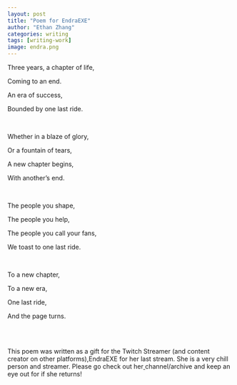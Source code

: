 ```yaml
---
layout: post
title: "Poem for EndraEXE"
author: "Ethan Zhang"
categories: writing
tags: [writing-work]
image: endra.png
---
```


<html>
  <head>
   <title>One Last Ride</title>
  </head>
  <body>
  <p>Three years, a chapter of life,</p>
 <p>Coming to an end.</p>
 <p>An era of success,</p>
 <p>Bounded by one last ride.</p>
<br>
 <p>Whether in a blaze of glory,</p>
 <p>Or a fountain of tears,</p>
 <p>A new chapter begins,</p>
 <p>With another’s end.</p>
<br>
 <p>The people you shape,</p>
 <p>The people you help,</p>
 <p>The people you call your fans,</p>
 <p>We toast to one last ride.</p>
</br>
 <p>To a new chapter,</p>
 <p>To a new era,</p>
 <p>One last ride,</p>
 <p>And the page turns.</p>
<br>
<br>
<p>This poem was written as a gift for the Twitch Streamer (and content creator on other platforms),EndraEXE for her last stream. She is a very chill person and streamer. Please go check out her<a href="https://www.youtube.com/@EndraEXE"> <a>channel/archive</a> and keep an eye out for if she returns!</p>
